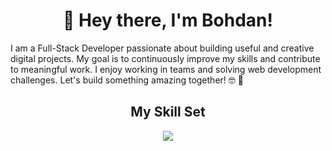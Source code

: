 # <div align="center">👋 Hey there, I'm Bohdan!</div>

I am a Full-Stack Developer passionate about building useful and creative digital projects. My goal is to continuously improve my skills and contribute to meaningful work. I enjoy working in teams and solving web development challenges. Let's build something amazing together! 🤓 🚀

## <div align="center">My Skill Set</div>

<p align="center">
  <a href="https://skillicons.dev">
    <img src="https://skillicons.dev/icons?i=html,css,js,react,redux,ts,vue,nextjs,nodejs,mongodb,vite,tailwind,git,postman,vercel,figma&perline=16" />
  </a>
</p>

<!--
**NelliDiachkina/NelliDiachkina** is a ✨ _special_ ✨ repository because its `README.md` (this file) appears on your GitHub profile.

Here are some ideas to get you started:

- 🔭 I’m currently working on ...
- 🌱 I’m currently learning ...
- 👯 I’m looking to collaborate on ...
- 🤔 I’m looking for help with ...
- 💬 Ask me about ...
- 📫 How to reach me: ...
- 😄 Pronouns: ...
- ⚡ Fun fact: ...
-->
